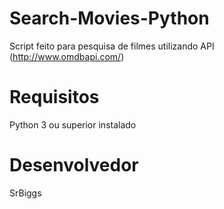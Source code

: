# Search-Movies-Python

Script feito para pesquisa de filmes utilizando API (http://www.omdbapi.com/)

# Requisitos

Python 3 ou superior instalado

# Desenvolvedor 

SrBiggs
